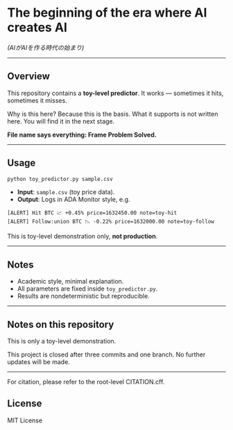 # The beginning of the era where AI creates AI
*(AIがAIを作る時代の始まり)*

---

## Overview

This repository contains a **toy-level predictor**.
It works — sometimes it hits, sometimes it misses.

Why is this here? Because this is the basis.
What it supports is not written here. You will find it in the next stage.

**File name says everything: Frame Problem Solved.**

---

## Usage

```bash
python toy_predictor.py sample.csv
```

- **Input**: `sample.csv` (toy price data).
- **Output**: Logs in ADA Monitor style, e.g.

```
[ALERT] Hit BTC 📈 +0.45% price=1632450.00 note=toy-hit
[ALERT] Follow:union BTC 📉 -0.22% price=1632000.00 note=toy-follow
```

This is toy-level demonstration only, **not production**.

---

## Notes

- Academic style, minimal explanation.
- All parameters are fixed inside `toy_predictor.py`.
- Results are nondeterministic but reproducible.

---

## Notes on this repository
This is only a toy-level demonstration.

This project is closed after three commits and one branch.
No further updates will be made.

---

For citation, please refer to the root-level CITATION.cff.

## License

MIT License
